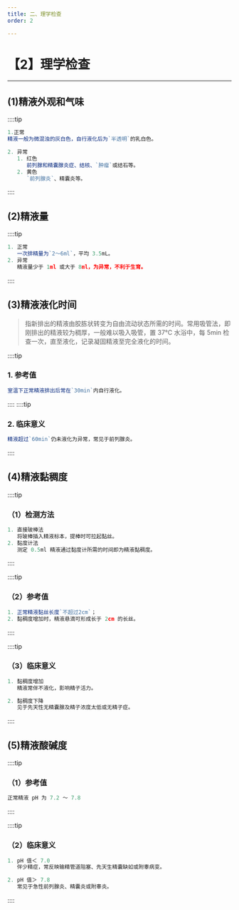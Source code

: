 ```yaml
---
title: 二、理学检查
order: 2

---
```


# 【2】理学检查

<kaodian :text="'临床检验基础记忆卡'" />

<!-- ###### 第十四章 精液检查

> 临床检验基础 -->

<beitiL/>

---

## (1)精液外观和气味

<son :text="'临床检验基础检验记忆卡'" text1="(1)精液外观和气味" :textOption="[['掌握','相关专业知识','专业实践能力'],['掌握','专业知识','专业实践能力'],['掌握','专业知识','专业实践能力']]" />

::::tip

```js
1.正常
精液一般为微混浊的灰白色，自行液化后为`半透明`的乳白色。

2. 异常
   1. 红色
      前列腺和精囊腺炎症、结核、`肿瘤`或结石等。
   2. 黄色
      `前列腺炎`、精囊炎等。
```

::::

## (2)精液量

<son :text="'临床检验基础检验记忆卡'" text1="(2)精液量" :textOption="[['掌握','相关专业知识','专业实践能力'],['掌握','专业知识','专业实践能力'],['掌握','专业知识','专业实践能力']]" />

::::tip

```js
1. 正常
   一次排精量为`2～6ml`，平均 3.5mL。
2. 异常
   精液量少于 1ml 或大于 8ml，为异常，不利于生育。
```

::::

## (3)精液液化时间

<son :text="'临床检验基础检验记忆卡'" text1="(3)精液液化时间" :textOption="[['掌握','相关专业知识','专业实践能力'],['掌握','专业知识','专业实践能力'],['掌握','专业知识','专业实践能力']]" />

> 指新排出的精液由胶胨状转变为自由流动状态所需的时间。常用吸管法，即刚排出的精液较为稠厚，一般难以吸入吸管，置 37℃ 水浴中，每 5min 检查一次，直至液化，记录凝固精液至完全液化的时间。

::::tip

### 1. 参考值

```js
室温下正常精液排出后常在`30min`内自行液化。
```

::::
::::tip

### 2. 临床意义

```js
精液超过`60min`仍未液化为异常，常见于前列腺炎。
```

::::

## (4)精液黏稠度

<son :text="'临床检验基础检验记忆卡'" text1="(4)精液黏稠度" :textOption="[['了解','相关专业知识','专业实践能力'],['了解','专业知识','专业实践能力'],['了解','专业知识','专业实践能力']]" />

::::tip

### （1）检测方法

```js
1. 直接玻棒法
   将玻棒插入精液标本，提棒时可拉起黏丝。
2. 黏度计法
   测定 0.5ml 精液通过黏度计所需的时间即为精液黏稠度。
```

::::

::::tip

### （2）参考值

```js
1. 正常精液黏丝长度`不超过2cm`；
2. 黏稠度增加时，精液悬滴可形成长于 2cm 的长丝。
```

::::

::::tip

### （3）临床意义

```js
1. 黏稠度增加
   精液常伴不液化，影响精子活力。

2. 黏稠度下降
   见于先天性无精囊腺及精子浓度太低或无精子症。
```

::::

## (5)精液酸碱度

<son :text="'临床检验基础检验记忆卡'" text1="(5)精液酸碱度" :textOption="[['了解','相关专业知识','专业实践能力'],['了解','专业知识','专业实践能力'],['了解','专业知识','专业实践能力']]" />

::::tip

### （1）参考值

```js
正常精液 pH 为 7.2 ～ 7.8
```

::::

::::tip

### （2）临床意义

```js
1. pH 值＜ 7.0
   伴少精症，常反映输精管道阻塞、先天生精囊缺如或附睾病变。

2. pH 值＞ 7.8
   常见于急性前列腺炎、精囊炎或附睾炎。
```

::::
